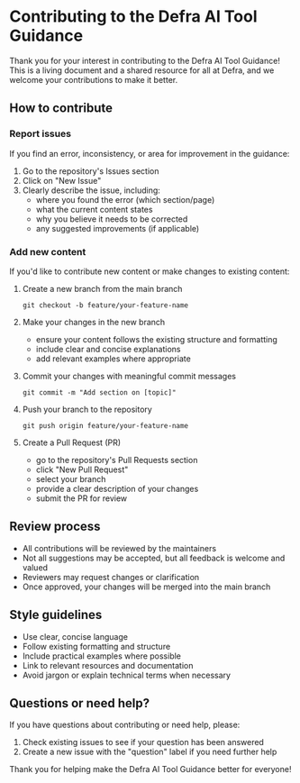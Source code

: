 # Contributing to the Defra AI Tool Guidance

Thank you for your interest in contributing to the Defra AI Tool Guidance! This is a living document and a shared resource for all at Defra, and we welcome your contributions to make it better.

## How to contribute

### Report issues

If you find an error, inconsistency, or area for improvement in the guidance:

1. Go to the repository's Issues section
2. Click on "New Issue"
3. Clearly describe the issue, including:
   - where you found the error (which section/page)
   - what the current content states
   - why you believe it needs to be corrected
   - any suggested improvements (if applicable)

### Add new content

If you'd like to contribute new content or make changes to existing content:

1. Create a new branch from the main branch
   ```
   git checkout -b feature/your-feature-name
   ```

2. Make your changes in the new branch
   - ensure your content follows the existing structure and formatting
   - include clear and concise explanations
   - add relevant examples where appropriate

3. Commit your changes with meaningful commit messages
   ```
   git commit -m "Add section on [topic]"
   ```

4. Push your branch to the repository
   ```
   git push origin feature/your-feature-name
   ```

5. Create a Pull Request (PR)
   - go to the repository's Pull Requests section
   - click "New Pull Request"
   - select your branch
   - provide a clear description of your changes
   - submit the PR for review

## Review process

- All contributions will be reviewed by the maintainers
- Not all suggestions may be accepted, but all feedback is welcome and valued
- Reviewers may request changes or clarification
- Once approved, your changes will be merged into the main branch

## Style guidelines

- Use clear, concise language
- Follow existing formatting and structure
- Include practical examples where possible
- Link to relevant resources and documentation
- Avoid jargon or explain technical terms when necessary

## Questions or need help?

If you have questions about contributing or need help, please:
1. Check existing issues to see if your question has been answered
2. Create a new issue with the "question" label if you need further help

Thank you for helping make the Defra AI Tool Guidance better for everyone! 